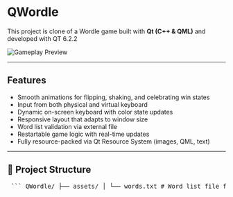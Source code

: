 # QWordle 

This project is clone of a Wordle game built with **Qt (C++ & QML)** and developed with QT 6.2.2

![Gameplay Preview](preview.gif)

---

## Features

- Smooth animations for flipping, shaking, and celebrating win states
- Input from both physical and virtual keyboard
- Dynamic on-screen keyboard with color state updates
- Responsive layout that adapts to window size
- Word list validation via external file
- Restartable game logic with real-time updates
- Fully resource-packed via Qt Resource System (images, QML, text)

---

## 📂 Project Structure
<pre lang="markdown"> ``` QWordle/ ├── assets/ │ └── words.txt # Word list file for validation and answer generation ├── include/ │ ├── gamemodel.h │ ├── keyinputfilter.h │ ├── worddictionary.h │ └── wordlegame.h ├── qml/ │ ├── GamePage.qml │ ├── IntroPage.qml │ ├── LetterCell.qml │ ├── Keyboard.qml │ ├── Key.qml │ ├── WordleBoard.qml │ ├── GameOverPopup.qml │ ├── ToastPopup.qml │ ├── HowToPlayPopup.qml │ └── Main.qml ├── src/ │ ├── gamemodel.cpp │ ├── keyinputfilter.cpp │ ├── worddictionary.cpp │ └── wordlegame.cpp ├── qml.qrc # Qt resource file bundling QML and assets ├── main.cpp └── CMakeLists.txt ``` </pre>
